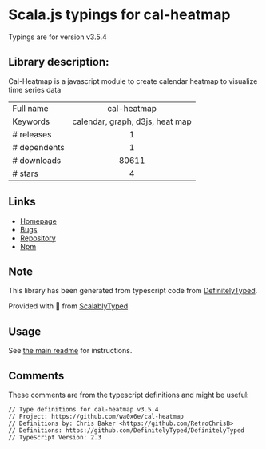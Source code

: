 
# Scala.js typings for cal-heatmap

Typings are for version v3.5.4

## Library description:
Cal-Heatmap is a javascript module to create calendar heatmap to visualize time series data

|                    |                 |
| ------------------ | :-------------: |
| Full name          | cal-heatmap |
| Keywords           | calendar, graph, d3js, heat map |
| # releases         | 1 |
| # dependents       | 1 |
| # downloads        | 80611 |
| # stars            | 4 |

## Links
- [Homepage](https://github.com/wa0x6e/cal-heatmap)
- [Bugs](https://github.com/wa0x6e/cal-heatmap/issues)
- [Repository](https://github.com/wa0x6e/cal-heatmap)
- [Npm](https://www.npmjs.com/package/cal-heatmap)
    


## Note
This library has been generated from typescript code from [DefinitelyTyped](https://definitelytyped.org).

Provided with :purple_heart: from [ScalablyTyped](https://github.com/oyvindberg/ScalablyTyped)

## Usage
See [the main readme](../../readme.md) for instructions.

## Comments

These comments are from the typescript definitions and might be useful:
```
// Type definitions for cal-heatmap v3.5.4
// Project: https://github.com/wa0x6e/cal-heatmap
// Definitions by: Chris Baker <https://github.com/RetroChrisB>
// Definitions: https://github.com/DefinitelyTyped/DefinitelyTyped
// TypeScript Version: 2.3

```

